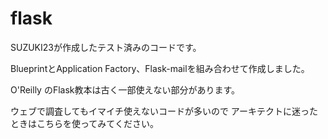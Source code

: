 # flask

SUZUKI23が作成したテスト済みのコードです。

BlueprintとApplication Factory、Flask-mailを組み合わせて作成しました。

O'Reilly のFlask教本は古く一部使えない部分があります。

ウェブで調査してもイマイチ使えないコードが多いので
アーキテクトに迷ったときはこちらを使ってみてください。
